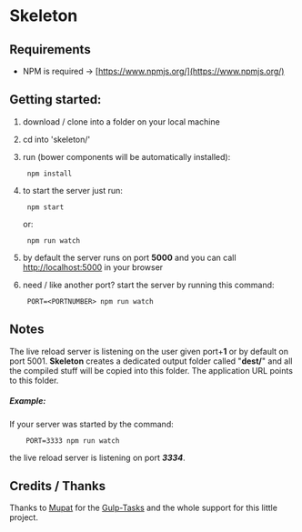 # Skeleton

## Requirements

- NPM is required -> [https://www.npmjs.org/](https://www.npmjs.org/)

## Getting started:

1. download / clone into a folder on your local machine
2. cd into 'skeleton/' 
3. run (bower components will be automatically installed):

		npm install
		
4. to start the server just run:

		npm start
		
	or:
	
		npm run watch
		
5. by default the server runs on port **5000** and you can call [http://localhost:5000](http://localhost:5000) in your browser
6. need / like another port? start the server by running this command: 	

		PORT=<PORTNUMBER> npm run watch

## Notes

The live reload server is listening on the user given port+**1** or by default on port 5001. **Skeleton** creates a dedicated output folder called "**dest/**" and all the compiled stuff will be copied into this folder. The application URL points to this folder.

##### Example:

If your server was started by the command:

		PORT=3333 npm run watch
		
the live reload server is listening on port ***3334***.

## Credits / Thanks

Thanks to [Mupat](https://github.com/mupat) for the [Gulp-Tasks](https://github.com/mupat/gulp-tasks) and the whole support for this little project.
